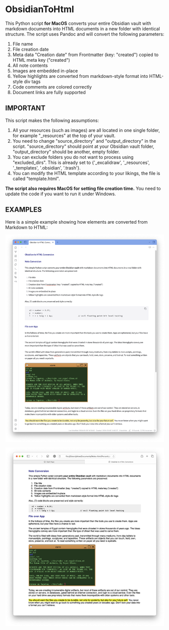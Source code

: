 # ObsidianToHtml
This Python script **for MacOS** converts your entire Obsidian vault with markdown documents into HTML documents in a new folder with identical structure. The script uses Pandoc and will convert the following parameters:

1. File name
2. File creation date
3. Meta data "Creation date" from Frontmatter (key: "created") copied to HTML meta key ("created")
4. All note contents
5. Images are embedded in-place
6. Yellow highlights are converted from markdown-style format into HTML-style div tags
7. Code comments are colored correctly
8. Document links are fully supported

## IMPORTANT

This script makes the following assumptions:
1. All your resources (such as images) are all located in one single folder, for example "_resources" at the top of your vault. 
2. You need to change "source_directory" and "output_directory" in the script. "source_directory" should point at your Obsidian vault folder, "output_directory" should be another, empty folder.
3. You can exclude folders you do not want to process using "excluded_dirs". This is already set to {'_excalidraw', '_resources', '_templates', '.obsidian', '.trash'}.
4. You can modify the HTML template according to your likings, the file is called "template.html".

**The script also requires MacOS for setting file creation time.** You need to update the code if you want to run it under Windows.

## EXAMPLES

Here is a simple example showing how elements are converted from Markdown to HTML:

![](media/Example-obsidian.png)

![](media/Example-resulting_html.png)
